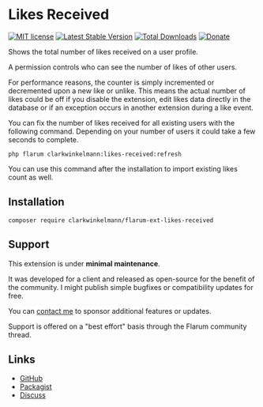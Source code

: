 # Likes Received

[![MIT license](https://img.shields.io/badge/license-MIT-blue.svg)](https://github.com/clarkwinkelmann/flarum-ext-likes-received/blob/master/LICENSE.md) [![Latest Stable Version](https://img.shields.io/packagist/v/clarkwinkelmann/flarum-ext-likes-received.svg)](https://packagist.org/packages/clarkwinkelmann/flarum-ext-likes-received) [![Total Downloads](https://img.shields.io/packagist/dt/clarkwinkelmann/flarum-ext-likes-received.svg)](https://packagist.org/packages/clarkwinkelmann/flarum-ext-likes-received) [![Donate](https://img.shields.io/badge/paypal-donate-yellow.svg)](https://www.paypal.me/clarkwinkelmann)

Shows the total number of likes received on a user profile.

A permission controls who can see the number of likes of other users.

For performance reasons, the counter is simply incremented or decremented upon a new like or unlike.
This means the actual number of likes could be off if you disable the extension, edit likes data directly in the database or if an exception occurs in another extension during a like event.

You can fix the number of likes received for all existing users with the following command.
Depending on your number of users it could take a few seconds to complete.

    php flarum clarkwinkelmann:likes-received:refresh

You can use this command after the installation to import existing likes count as well.

## Installation

    composer require clarkwinkelmann/flarum-ext-likes-received

## Support

This extension is under **minimal maintenance**.

It was developed for a client and released as open-source for the benefit of the community.
I might publish simple bugfixes or compatibility updates for free.

You can [contact me](https://clarkwinkelmann.com/flarum) to sponsor additional features or updates.

Support is offered on a "best effort" basis through the Flarum community thread.

## Links

- [GitHub](https://github.com/clarkwinkelmann/flarum-ext-likes-received)
- [Packagist](https://packagist.org/packages/clarkwinkelmann/flarum-ext-likes-received)
- [Discuss](https://discuss.flarum.org/d/24489)
